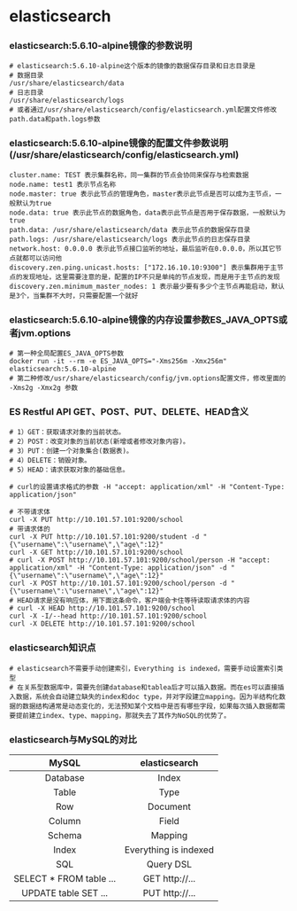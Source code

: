 # elasticsearch

### elasticsearch:5.6.10-alpine镜像的参数说明
```
# elasticsearch:5.6.10-alpine这个版本的镜像的数据保存目录和日志目录是
# 数据目录
/usr/share/elasticsearch/data
# 日志目录
/usr/share/elasticsearch/logs
# 或者通过/usr/share/elasticsearch/config/elasticsearch.yml配置文件修改path.data和path.logs参数
```

### elasticsearch:5.6.10-alpine镜像的配置文件参数说明(/usr/share/elasticsearch/config/elasticsearch.yml)
```
cluster.name: TEST 表示集群名称，同一集群的节点会协同来保存与检索数据
node.name: test1 表示节点名称
node.master: true 表示此节点的管理角色，master表示此节点是否可以成为主节点，一般默认为true
node.data: true 表示此节点的数据角色，data表示此节点是否用于保存数据，一般默认为true
path.data: /usr/share/elasticsearch/data 表示此节点的数据保存目录
path.logs: /usr/share/elasticsearch/logs 表示此节点的日志保存目录
network.host: 0.0.0.0 表示此节点接口监听的地址，最后监听在0.0.0.0，所以其它节点就都可以访问他
discovery.zen.ping.unicast.hosts: ["172.16.10.10:9300"] 表示集群用于主节点的发现地址，这里需要注意的是，配置的IP不只是单纯的节点发现，而是用于主节点的发现
discovery.zen.minimum_master_nodes: 1 表示最少要有多少个主节点再能启动，默认是3个，当集群不大时，只需要配置一个就好 
```

### elasticsearch:5.6.10-alpine镜像的内存设置参数ES_JAVA_OPTS或者jvm.options
```
# 第一种全局配置ES_JAVA_OPTS参数
docker run -it --rm -e ES_JAVA_OPTS="-Xms256m -Xmx256m" elasticsearch:5.6.10-alpine
# 第二种修改/usr/share/elasticsearch/config/jvm.options配置文件，修改里面的 -Xms2g -Xmx2g 参数
```

### ES Restful API GET、POST、PUT、DELETE、HEAD含义 
```
# 1）GET：获取请求对象的当前状态。 
# 2）POST：改变对象的当前状态(新增或者修改对象内容)。 
# 3）PUT：创建一个对象集合(数据表)。 
# 4）DELETE：销毁对象。 
# 5）HEAD：请求获取对象的基础信息。

# curl的设置请求格式的参数 -H "accept: application/xml" -H "Content-Type: application/json"
 
# 不带请求体
curl -X PUT http://10.101.57.101:9200/school
# 带请求体的
curl -X PUT http://10.101.57.101:9200/student -d "{\"username\":\"username\",\"age\":12}"
curl -X GET http://10.101.57.101:9200/school
# curl -X POST http://10.101.57.101:9200/school/person -H "accept: application/xml" -H "Content-Type: application/json" -d "{\"username\":\"username\",\"age\":12}"
curl -X POST http://10.101.57.101:9200/school/person -d "{\"username\":\"username\",\"age\":12}"
# HEAD请求是没有响应体，用下面这条命令，客户端会卡住等待读取请求体的内容
# curl -X HEAD http://10.101.57.101:9200/school
curl -X -I/--head http://10.101.57.101:9200/school
curl -X DELETE http://10.101.57.101:9200/school
```

### elasticsearch知识点
```
# elasticsearch不需要手动创建索引，Everything is indexed，需要手动设置索引类型
# 在关系型数据库中，需要先创建database和tablea后才可以插入数据。而在es可以直接插入数据，系统会自动建立缺失的index和doc type，并对字段建立mapping。因为半结构化数据的数据结构通常是动态变化的，无法预知某个文档中是否有哪些字段，如果每次插入数据都需要提前建立index、type、mapping，那就失去了其作为NoSQL的优势了。
```

### elasticsearch与MySQL的对比
MySQL | elasticsearch
:---:|:---:
Database | Index
Table | Type
Row | Document
Column | Field
Schema | Mapping
Index | Everything is indexed
SQL | Query DSL
SELECT * FROM table ... | GET http://...
UPDATE table SET ... | PUT http://...
